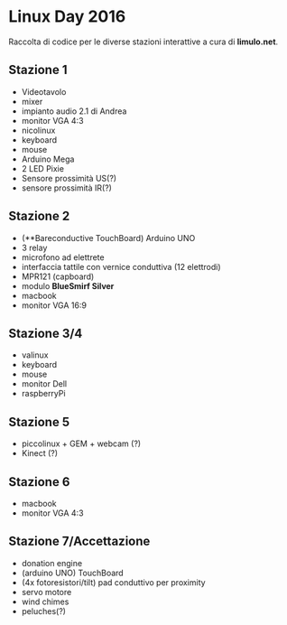 # Linux Day 2016

Raccolta di codice per le diverse stazioni interattive a cura di **limulo.net**.

## Stazione 1

* Videotavolo
* mixer
* impianto audio 2.1 di Andrea
* monitor VGA 4:3
* nicolinux
* keyboard
* mouse
* Arduino Mega
* 2 LED Pixie
* Sensore prossimità US(?)
* sensore prossimità IR(?)

## Stazione 2

* (**Bareconductive TouchBoard) Arduino UNO
* 3 relay
* microfono ad elettrete
* interfaccia tattile con vernice conduttiva (12 elettrodi)
* MPR121 (capboard)
* modulo **BlueSmirf Silver**
* macbook
* monitor VGA 16:9

## Stazione 3/4

* valinux
* keyboard
* mouse
* monitor Dell
* raspberryPi

## Stazione 5

* piccolinux + GEM + webcam (?)
* Kinect (?)

## Stazione 6

* macbook
* monitor VGA 4:3

## Stazione 7/Accettazione

* donation engine
* (arduino UNO) TouchBoard
* (4x fotoresistori/tilt) pad conduttivo per proximity
* servo motore 
* wind chimes
* peluches(?)


